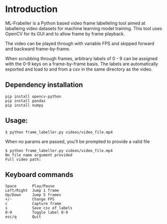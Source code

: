 # Introduction
ML-Frabeller is a Python based video frame labelleling tool aimed at laballeing video datasets for machine learning model training.
This tool uses OpenCV for its GUI and to allow frame by frame playback.

The video can be played through with variable FPS and skipped forward and backward frame-by-frame.

When scrubbing through frames, arbitrary labels of 0 - 9 can be assigned with the 0-9 keys on a frame-by-frame basis. The labels are automatically exported and load to and from a csv in the same directory as the video.

## Dependency installation
```
pip install opencv-python
pip install pandas
pip install numpy
```

## Usage:

`$ python frame_labeller.py videos/video_file.mp4`

When no params are passed, you'll be prompted to provide a valid file 

```
$ python frame_labeller.py videos/video_file.mp4
No file name argument provided
Full video path:
```

## Keyboard commands
```
Space       Play/Pause
Left/Right  Jump 1 frame
Up/Down     Jump 5 frames
+/-         Change FPS
c           Capture frame
s           Save csv of labels
0-9         Toggle label 0-9
esc/q       Quit
```
